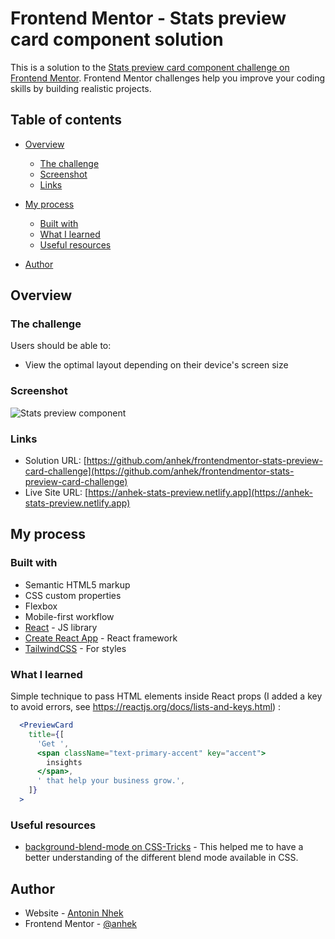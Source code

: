 # Frontend Mentor - Stats preview card component solution

This is a solution to the [Stats preview card component challenge on Frontend Mentor](https://www.frontendmentor.io/challenges/stats-preview-card-component-8JqbgoU62). Frontend Mentor challenges help you improve your coding skills by building realistic projects.

## Table of contents

- [Overview](#overview)
  - [The challenge](#the-challenge)
  - [Screenshot](#screenshot)
  - [Links](#links)
- [My process](#my-process)

  - [Built with](#built-with)
  - [What I learned](#what-i-learned)
  - [Useful resources](#useful-resources)

- [Author](#author)

## Overview

### The challenge

Users should be able to:

- View the optimal layout depending on their device's screen size

### Screenshot

![Stats preview component](https://www.dropbox.com/s/blpkahjqgkljzll/fm-stats-preview-card-challenge-desktop.jpg?raw=1)

### Links

- Solution URL: [https://github.com/anhek/frontendmentor-stats-preview-card-challenge](https://github.com/anhek/frontendmentor-stats-preview-card-challenge)
- Live Site URL: [https://anhek-stats-preview.netlify.app](https://anhek-stats-preview.netlify.app)

## My process

### Built with

- Semantic HTML5 markup
- CSS custom properties
- Flexbox
- Mobile-first workflow
- [React](https://reactjs.org) - JS library
- [Create React App](http://create-react-app.dev) - React framework
- [TailwindCSS](https://tailwindcss.com) - For styles

### What I learned

Simple technique to pass HTML elements inside React props
(I added a key to avoid errors, see https://reactjs.org/docs/lists-and-keys.html) :

```jsx
  <PreviewCard
    title={[
      'Get ',
      <span className="text-primary-accent" key="accent">
        insights
      </span>,
      ' that help your business grow.',
    ]}
  >
```

### Useful resources

- [background-blend-mode on CSS-Tricks](https://css-tricks.com/almanac/properties/b/background-blend-mode/) - This helped me to have a better understanding of the different blend mode available in CSS.

## Author

- Website - [Antonin Nhek](https://anhek.dev)
- Frontend Mentor - [@anhek](https://www.frontendmentor.io/profile/anhek)
